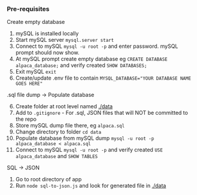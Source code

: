### Pre-requisites

Create empty database

1. mySQL is installed locally
2. Start mySQL server `mysql.server start`
3. Connect to mySQL `mysql -u root -p` and enter password. mySQL prompt should now show.
4. At mySQL prompt create empty database eg `CREATE DATABASE alpaca_database;` and verify created `SHOW DATABASES;`
5. Exit mySQL `exit`
6. Create/update .env file to contain `MYSQL_DATABASE="YOUR DATABASE NAME GOES HERE"`

.sql file dump -> Populate database

6. Create folder at root level named [./data](./data)
7. Add to `.gitignore` - For .sql, JSON files that will NOT be committed to the repo
8. Store mySQL dump file there, eg `alpaca.sql`
9. Change directory to folder `cd data`
10. Populate database from mySQL dump `mysql -u root -p alpaca_database < alpaca.sql`
11. Connect to mySQL `mysql -u root -p` and verify created `USE alpaca_database` and `SHOW TABLES`

SQL -> JSON

1. Go to root directory of app
1. Run `node sql-to-json.js` and look for generated file in [./data](./data)
